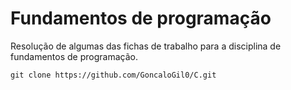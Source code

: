 # Fundamentos de programação

Resolução de algumas das fichas de trabalho para a disciplina de fundamentos de programação.

```` 
git clone https://github.com/GoncaloGil0/C.git
````
